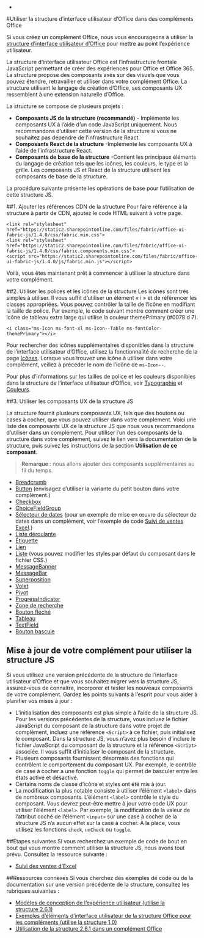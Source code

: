 -
#<a name="use-office-ui-fabric-in-office-add-ins"></a>Utiliser la structure d’interface utilisateur d’Office dans des compléments Office

Si vous créez un complément Office, nous vous encourageons à utiliser la [structure d’interface utilisateur d’Office](https://dev.office.com/fabric) pour mettre au point l’expérience utilisateur. 

La structure d’interface utilisateur Office est l’infrastructure frontale JavaScript permettant de créer des expériences pour Office et Office 365. La structure propose des composants axés sur des visuels que vous pouvez étendre, retravailler et utiliser dans votre complément Office. La structure utilisant le langage de création d’Office, ses composants UX ressemblent à une extension naturelle d’Office.

La structure se compose de plusieurs projets :

- **Composants JS de la structure (recommandé)** - Implémente les composants UX à l’aide d’un code JavaScript uniquement. Nous recommandons d’utiliser cette version de la structure si vous ne souhaitez pas dépendre de l’infrastructure React.  
- **Composants React de la structure** -Implémente les composants UX à l’aide de l’infrastructure React.
- **Composants de base de la structure** -Contient les principaux éléments du langage de création tels que les icônes, les couleurs, le type et la grille. Les composants JS et React de la structure utilisent les composants de base de la structure. 

La procédure suivante présente les opérations de base pour l’utilisation de cette structure JS.  

##<a name="1-add-the-fabric-cdn-references"></a>1. Ajouter les références CDN de la structure
Pour faire référence à la structure à partir de CDN, ajoutez le code HTML suivant à votre page.

    <link rel="stylesheet" href="https://static2.sharepointonline.com/files/fabric/office-ui-fabric-js/1.4.0/css/fabric.min.css">
    <link rel="stylesheet" href="https://static2.sharepointonline.com/files/fabric/office-ui-fabric-js/1.4.0/css/fabric.components.min.css">
    <script src="https://static2.sharepointonline.com/files/fabric/office-ui-fabric-js/1.4.0/js/fabric.min.js"></script>

Voilà, vous êtes maintenant prêt à commencer à utiliser la structure dans votre complément. 

##<a name="2-use-fabric-icons-and-fonts"></a>2. Utiliser les polices et les icônes de la structure
Les icônes sont très simples à utiliser. Il vous suffit d’utiliser un élément « i » et de référencer les classes appropriées. Vous pouvez contrôler la taille de l’icône en modifiant la taille de police. Par exemple, le code suivant montre comment créer une icône de tableau extra large qui utilise la couleur themePrimary (#0078 d 7). 
   
    <i class="ms-Icon ms-font-xl ms-Icon--Table ms-fontColor-themePrimary"></i>

Pour rechercher des icônes supplémentaires disponibles dans la structure de l’interface utilisateur d’Office, utilisez la fonctionnalité de recherche de la page [Icônes](https://dev.office.com/fabric#/styles/icons). Lorsque vous trouvez une icône à utiliser dans votre complément, veillez à précéder le nom de l’icône de `ms-Icon--`. 

Pour plus d’informations sur les tailles de police et les couleurs disponibles dans la structure de l’interface utilisateur d’Office, voir [Typographie](https://dev.office.com/fabric#/styles/typography) et [Couleurs](https://dev.office.com/fabric#/styles/colors).

##<a name="3-use-fabric-js-ux-components"></a>3. Utiliser les composants UX de la structure JS

La structure fournit plusieurs composants UX, tels que des boutons ou cases à cocher, que vous pouvez utiliser dans votre complément. Voici une liste des composants UX de la structure JS que nous vous recommandons d’utiliser dans un complément. Pour utiliser l’un des composants de la structure dans votre complément, suivez le lien vers la documentation de la structure, puis suivez les instructions de la section **Utilisation de ce composant**.

> **Remarque :** nous allons ajouter des composants supplémentaires au fil du temps. 

- [Breadcrumb](https://dev.office.com/fabric-js/Components/Breadcrumb/Breadcrumb.html)
- [Button](https://dev.office.com/fabric-js/Components/Button/Button.html) (envisagez d’utiliser la variante du petit bouton dans votre complément.)
- [Checkbox](https://dev.office.com/fabric-js/Components/CheckBox/CheckBox.html)
- [ChoiceFieldGroup](https://dev.office.com/fabric-js/Components/ChoiceFieldGroup/ChoiceFieldGroup.html)
- [Sélecteur de dates](https://dev.office.com/fabric-js/Components/DatePicker/DatePicker.html) (pour un exemple de mise en œuvre du sélecteur de dates dans un complément, voir l’exemple de code [Suivi de ventes Excel](https://github.com/OfficeDev/Excel-Add-in-JavaScript-SalesTracker).)
- [Liste déroulante](https://dev.office.com/fabric-js/Components/Dropdown/Dropdown.html)
- [Étiquette](https://dev.office.com/fabric-js/Components/Label/Label.html)
- [Lien](https://dev.office.com/fabric-js/Components/Link/Link.html)
- [Liste](https://dev.office.com/fabric-js/Components/List/List.html) (vous pouvez modifier les styles par défaut du composant dans le fichier CSS.)
- [MessageBanner](https://dev.office.com/fabric-js/Components/MessageBanner/MessageBanner.html)
- [MessageBar](https://dev.office.com/fabric-js/Components/MessageBar/MessageBar.html)
- [Superposition](https://dev.office.com/fabric-js/Components/Overlay/Overlay.html)
- [Volet](https://dev.office.com/fabric-js/Components/Panel/Panel.html)
- [Pivot](https://dev.office.com/fabric-js/Components/Pivot/Pivot.html)
- [ProgressIndicator](https://dev.office.com/fabric-js/Components/ProgressIndicator/ProgressIndicator.html)
- [Zone de recherche](https://dev.office.com/fabric-js/Components/SearchBox/SearchBox.html)
- [Bouton fléché](https://dev.office.com/fabric-js/Components/Spinner/Spinner.html)
- [Tableau](https://dev.office.com/fabric-js/Components/Table/Table.html)
- [TextField](https://dev.office.com/fabric-js/Components/TextField/TextField.html)
- [Bouton bascule](https://dev.office.com/fabric-js/Components/Toggle/Toggle.html)
   
## <a name="updating-your-add-in-to-use-fabric-js"></a>Mise à jour de votre complément pour utiliser la structure JS
Si vous utilisez une version précédente de la structure de l’interface utilisateur d’Office et que vous souhaitez migrer vers la structure JS, assurez-vous de connaître, incorporer et tester les nouveaux composants de votre complément. Gardez les points suivants à l’esprit pour vous aider à planifier vos mises à jour :

- L’initialisation des composants est plus simple à l’aide de la structure JS. Pour les versions précédentes de la structure, vous incluez le fichier JavaScript du composant de la structure dans votre projet de complément, incluez une référence `<Script>` à ce fichier, puis initialisez le composant. Dans la structure JS, vous n’avez plus besoin d’inclure le fichier JavaScript du composant de la structure et la référence `<Script>` associée. Il vous suffit d’initialiser le composant de la structure.   
- Plusieurs composants fournissent désormais des fonctions qui contrôlent le comportement du composant UX. Par exemple, le contrôle de case à cocher a une fonction `toggle` qui permet de basculer entre les états activé et désactivé. 
- Certains noms de classe d’icône et styles ont été mis à jour.
- La modification la plus notable consiste à utiliser l’élément `<label>` dans de nombreux composants. L’élément `<label>` contrôle le style du composant. Vous devrez peut-être mettre à jour votre code UX pour utiliser l’élément `<label>`. Par exemple, la modification de la valeur de l’attribut coché de l’élément `<input>` sur une case à cocher de la structure JS n’a aucun effet sur la case à cocher. À la place, vous utilisez les fonctions `check`, `unCheck` ou `toggle`.   

##<a name="next-steps"></a>Étapes suivantes
Si vous recherchez un exemple de code de bout en bout qui vous montre comment utiliser la structure JS, nous avons tout prévu. Consultez la ressource suivante :

- [Suivi des ventes d’Excel](https://github.com/OfficeDev/Excel-Add-in-JavaScript-SalesTracker) 

##<a name="related-resources"></a>Ressources connexes
Si vous cherchez des exemples de code ou de la documentation sur une version précédente de la structure, consultez les rubriques suivantes :

- [Modèles de conception de l’expérience utilisateur (utilise la structure 2.6.1)](https://github.com/OfficeDev/Office-Add-in-UX-Design-Patterns-Code) 
- [Exemples d’éléments d’interface utilisateur de la structure Office pour les compléments (utilise la structure 1.0)](https://github.com/OfficeDev/Office-Add-in-Fabric-UI-Sample) 
- [Utilisation de la structure 2.6.1 dans un complément Office](https://dev.office.com/docs/add-ins/design/ui-elements/using-office-ui-fabric)
 

